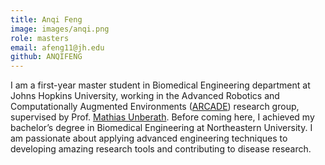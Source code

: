 ```yaml
---
title: Anqi Feng
image: images/anqi.png
role: masters
email: afeng11@jh.edu
github: ANQIFENG
---
```

I am a first-year master student in Biomedical Engineering department at Johns Hopkins University, working in the Advanced Robotics and Computationally Augmented Environments ([ARCADE](https://arcade.cs.jhu.edu/)) research group, supervised by Prof. [Mathias Unberath](https://mathiasunberath.github.io/). Before coming here, I achieved my bachelor’s degree in Biomedical Engineering at Northeastern University. I am passionate about applying advanced engineering techniques to developing amazing research tools and contributing to disease research.

